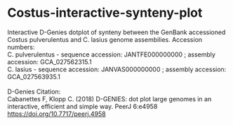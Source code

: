 # Costus-interactive-synteny-plot
Interactive D-Genies dotplot of synteny between the GenBank accessioned Costus pulverulentus and C. lasius genome assembilies. 
Accession numbers:\
C. pulverulentus - sequence accession: JANTFE000000000 ; assembly accession: GCA_027562315.1\
C. lasius - sequence accession: JANVAS000000000 ; assembly accession: GCA_027563935.1\
\
D-Genies Citation:\
Cabanettes F, Klopp C. (2018) D-GENIES: dot plot large genomes in an interactive, efficient and simple way. PeerJ 6:e4958 https://doi.org/10.7717/peerj.4958
